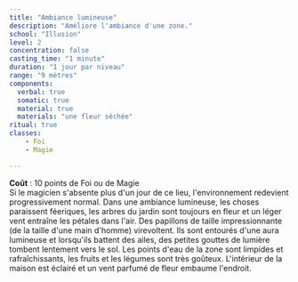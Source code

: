 ```yaml
---
title: "Ambiance lumineuse"
description: "Améliore l'ambiance d'une zone."
school: "Illusion"
level: 2
concentration: false
casting_time: "1 minute"
duration: "1 jour par niveau"
range: "9 mètres"
components:
  verbal: true
  somatic: true
  material: true
  materials: "une fleur séchée"
ritual: true
classes:
    - Foi
    - Magie

---
```

**Coût** : 10 points de Foi ou de Magie  
Si le magicien s'absente plus d'un jour de ce lieu, l'environnement redevient progressivement normal. Dans une ambiance lumineuse, les choses paraissent féeriques, les arbres du jardin sont toujours en fleur et un léger vent entraîne les pétales dans l'air. Des papillons de taille impressionnante (de la taille d'une main d'homme) virevoltent. Ils sont entourés d'une aura lumineuse et lorsqu'ils battent des ailes, des petites gouttes de lumière tombent lentement vers le sol. Les points d'eau de la zone sont limpides et rafraîchissants, les fruits et les légumes sont très goûteux. L'intérieur de la maison est éclairé et un vent parfumé de fleur embaume l'endroit.

